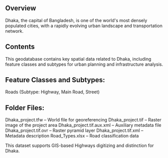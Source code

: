 ## Overview

Dhaka, the capital of Bangladesh, is one of the world's most densely populated cities, with a rapidly evolving urban landscape and transportation network.

## Contents
This geodatabase contains key spatial data related to Dhaka, including feature classes and subtypes for urban planning and infrastructure analysis.

## Feature Classes and Subtypes:
Roads (Subtype: Highway, Main Road, Street)

## Folder Files:
Dhaka_project.tfw – World file for georeferencing
Dhaka_project.tif – Raster image of the project area
Dhaka_project.tif.aux.xml – Auxiliary metadata file
Dhaka_project.tif.ovr – Raster pyramid layer
Dhaka_project.tif.xml – Metadata description
Road_Types.xlsx – Road classification data

This dataset supports GIS-based Highways digitizing and distinction for Dhaka.

